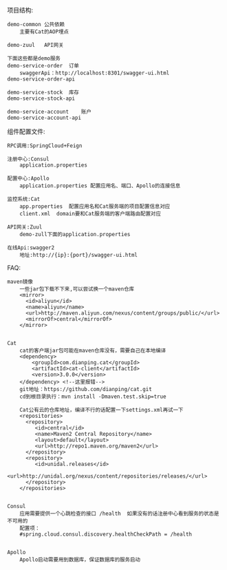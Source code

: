 项目结构:

	demo-common	公共依赖
		主要有Cat的AOP埋点
	
	demo-zuul	API网关
		
	下面这些都是demo服务
	demo-service-order	订单
		swaggerApi：http://localhost:8301/swagger-ui.html  
	demo-service-order-api

	demo-service-stock	库存
	demo-service-stock-api
	
	demo-service-account	账户
	demo-service-account-api

组件配置文件:

	RPC调用:SpringCloud+Feign
	
	注册中心:Consul
		application.properties
		
	配置中心:Apollo
		application.properties 配置应用名、端口、Apollo的连接信息
		
	监控系统:Cat
		app.properties	配置应用名和Cat服务端的项目配置信息对应
		client.xml	domain要和Cat服务端的客户端路由配置对应
		
	API网关:Zuul
		demo-zull下面的application.properties
	
	在线Api:swagger2
		地址:http://{ip}:{port}/swagger-ui.html
	
FAQ:
	
	maven镜像
		一些jar包下载不下来,可以尝试换一个maven仓库
		<mirror>  
	      <id>aliyun</id>  
	      <name>aliyun</name>  
	      <url>http://maven.aliyun.com/nexus/content/groups/public/</url>  
	      <mirrorOf>central</mirrorOf>  
	    </mirror>
	
	
	Cat
		cat的客户端jar包可能在maven仓库没有，需要自己在本地编译
		<dependency>
			<groupId>com.dianping.cat</groupId>
			<artifactId>cat-client</artifactId>
			<version>3.0.0</version>
		</dependency> <!--这里报错-->
		git地址：https://github.com/dianping/cat.git
		cd到根目录执行：mvn install -Dmaven.test.skip=true
				
		Cat公有云的仓库地址，编译不行的话配置一下settings.xml再试一下
		<repositories>
		  <repository>
		     <id>central</id>
		     <name>Maven2 Central Repository</name>
		     <layout>default</layout>
		     <url>http://repo1.maven.org/maven2</url>
		  </repository>
		  <repository>
		     <id>unidal.releases</id>
		     <url>http://unidal.org/nexus/content/repositories/releases/</url>
		  </repository>
		</repositories>
	
	
	Consul
		应用需要提供一个心跳检查的接口 /health  如果没有的话注册中心看到服务的状态是不可用的
		配置项：
		#spring.cloud.consul.discovery.healthCheckPath = /health
	
	
	Apollo
		Apollo启动需要用到数据库，保证数据库的服务启动
		
	